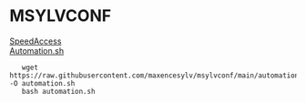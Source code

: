 # MSYLVCONF
[SpeedAccess](https://conferences.msylv.com/T5M/)  
[Automation.sh](https://raw.githubusercontent.com/maxencesylv/msylvconf/main/automation.sh)  
```
   wget https://raw.githubusercontent.com/maxencesylv/msylvconf/main/automation.sh -O automation.sh  
   bash automation.sh  
```
